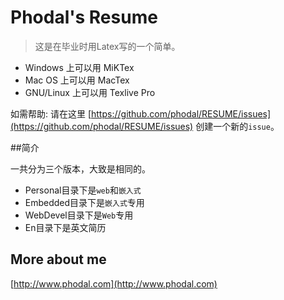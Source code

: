 Phodal's Resume
=================================================

> 这是在毕业时用Latex写的一个简单。

 - Windows 上可以用 MiKTex
 - Mac OS 上可以用 MacTex
 - GNU/Linux 上可以用 Texlive Pro

如需帮助: 请在这里 [https://github.com/phodal/RESUME/issues](https://github.com/phodal/RESUME/issues) 创建一个新的``issue``。

##简介

一共分为三个版本，大致是相同的。

 - Personal目录下是``web``和``嵌入式``
 - Embedded目录下是``嵌入式``专用
 - WebDevel目录下是``Web``专用
 - En目录下是英文简历


More about me
--------------------------------------------
[http://www.phodal.com](http://www.phodal.com)